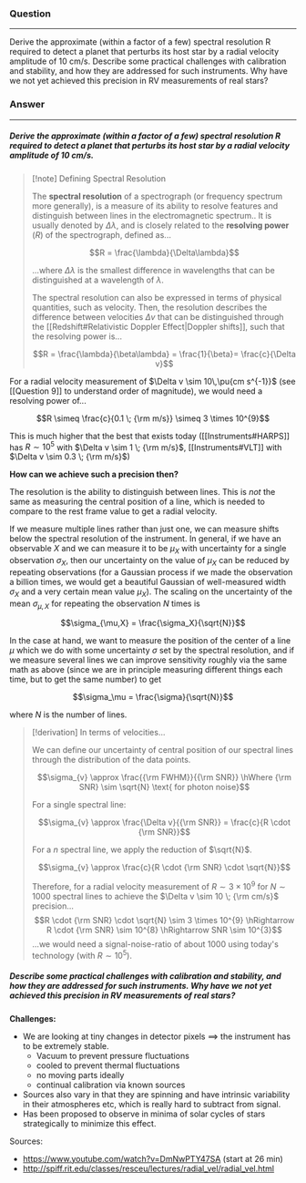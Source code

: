 ### Question
---
Derive the approximate (within a factor of a few) spectral resolution R required to detect a planet that perturbs its host star by a radial velocity amplitude of 10 cm/s. Describe some practical challenges with calibration and stability, and how they are addressed for such instruments. Why have we not yet achieved this precision in RV measurements of real stars?

### Answer
---
##### Derive the approximate (within a factor of a few) spectral resolution R required to detect a planet that perturbs its host star by a radial velocity amplitude of 10 cm/s.

> [!note] Defining Spectral Resolution
> 
> The **spectral resolution** of a spectrograph (or frequency spectrum more generally), is a measure of its ability to resolve features and distinguish between lines in the electromagnetic spectrum.. It is usually denoted by $\Delta \lambda$, and is closely related to the **resolving power** ($R$) of the spectrograph, defined as...
> 
> $$R = \frac{\lambda}{\Delta\lambda}$$
> 
> ...where $\Delta \lambda$ is the smallest difference in wavelengths that can be distinguished at a wavelength of $\lambda$. 
> 
> The spectral resolution can also be expressed in terms of physical quantities, such as velocity. Then, the resolution describes the difference between velocities $\Delta v$ that can be distinguished through the [[Redshift#Relativistic Doppler Effect|Doppler shifts]], such that the resolving power is...
> 
> $$R = \frac{\lambda}{\beta\lambda} = \frac{1}{\beta}= \frac{c}{\Delta v}$$

For a radial velocity measurement of $\Delta v \sim 10\,\pu{cm s^{-1}}$ (see [[Question 9]] to understand order of magnitude), we would need a resolving power of...

$$R \simeq \frac{c}{0.1 \; {\rm m/s}} \simeq 3 \times 10^{9}$$

This is much higher that the best that exists today ([[Instruments#HARPS]] has  $R \sim 10^{5}$ with  $\Delta v \sim 1 \; {\rm m/s}$,  [[Instruments#VLT]] with $\Delta v \sim 0.3 \; {\rm m/s}$)

**How can we achieve such a precision then?**

The resolution is the ability to distinguish between lines. This is *not* the same as measuring the central position of a line, which is needed to compare to the rest frame value to get a radial velocity. 

If we measure multiple lines rather than just one, we can measure shifts below the spectral resolution of the instrument. In general, if we have an observable $X$ and we can measure it to be $\mu_X$ with uncertainty for a single observation $\sigma_X$, then our uncertainty on the value of $\mu_X$ can be reduced by repeating observations (for a Gaussian process if we made the observation a billion times, we would get a beautiful Gaussian of well-measured width $\sigma_X$ and a very certain mean value $\mu_X$). The scaling on the uncertainty of the mean $\sigma_{\mu,X}$ for repeating the observation $N$ times is  

$$\sigma_{\mu,X} = \frac{\sigma_X}{\sqrt{N}}$$

In the case at hand, we want to measure the position of the center of a line $\mu$ which we do with some uncertainty $\sigma$ set by the spectral resolution, and if we measure several lines we can improve sensitivity roughly via the same math as above (since we are in principle measuring different things each time, but to get the same number) to get 

$$\sigma_\mu = \frac{\sigma}{\sqrt{N}}$$

where $N$ is the number of lines. 

> [!derivation] In terms of velocities...
> 
> We can define our uncertainty of central position of our spectral lines through the distribution of the data points.
> 
> $$\sigma_{v} \approx \frac{{\rm FWHM}}{{\rm SNR}} \hWhere {\rm SNR} \sim \sqrt{N} \text{ for photon noise}$$
> 
> For a single spectral line:
> 
> $$\sigma_{v} \approx \frac{\Delta v}{{\rm SNR}} = \frac{c}{R \cdot {\rm SNR}}$$
> 
> For a $n$ spectral line, we apply the reduction of $\sqrt{N}$.
> 
> $$\sigma_{v} \approx  \frac{c}{R \cdot {\rm SNR} \cdot \sqrt{N}}$$
> 
> Therefore, for a radial velocity measurement of $R \sim 3 \times 10^{9}$ for $N \sim 1000$ spectral lines to achieve the $\Delta v \sim 10 \; {\rm cm/s}$ precision...
> $$R \cdot {\rm SNR} \cdot \sqrt{N} \sim 3 \times 10^{9} \hRightarrow R \cdot {\rm SNR} \sim 10^{8} \hRightarrow SNR \sim 10^{3}$$
> ...we would need a signal-noise-ratio of about 1000 using today's technology (with $R\sim 10^{5}$).

##### Describe some practical challenges with calibration and stability, and how they are addressed for such instruments. Why have we not yet achieved this precision in RV measurements of real stars?

**Challenges:**
- We are looking at tiny changes in detector pixels $\implies$ the instrument has to be extremely stable. 
	- Vacuum to prevent pressure fluctuations
	- cooled to prevent thermal fluctuations
	- no moving parts ideally
	- continual calibration via known sources
- Sources also vary in that they are spinning and have intrinsic variability in their atmospheres etc, which is really hard to subtract from signal. 
- Has been proposed to observe in minima of solar cycles of stars strategically to minimize this effect.

Sources:
- https://www.youtube.com/watch?v=DmNwPTY47SA (start at 26 min)
- http://spiff.rit.edu/classes/resceu/lectures/radial_vel/radial_vel.html
